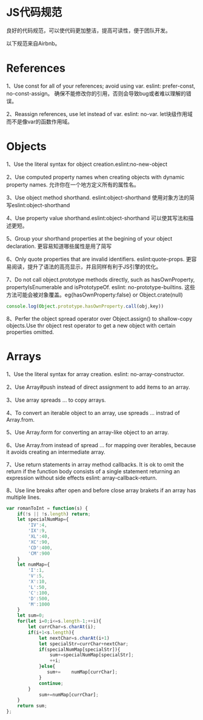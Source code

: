 # JS代码规范

良好的代码规范，可以使代码更加整洁，提高可读性，便于团队开发。

以下规范来自Airbnb。

# References

1、Use const for all of your references; avoid using var. eslint: prefer-const, no-const-assign。
确保不能修改你的引用，否则会导致bug或者难以理解的错误。

2、Reassign references, use let instead of var. eslint: no-var.
let块级作用域而不是像var的函数作用域。

# Objects

1、Use the literal syntax for object creation.eslint:no-new-object

2、Use computed property names when creating objects with dynamic property names.
允许你在一个地方定义所有的属性名。

3、Use object method shorthand. eslint:object-shorthand
使用对象方法的简写eslint:object-shorthand

4、Use property value shorthand.eslint:object-shorthand
可以使其写法和描述更短。

5、Group your shorthand properties at the begining of your object declaration.
更容易知道哪些属性是用了简写

6、Only quote properties that are invalid identifiers. eslint:quote-props.
更容易阅读，提升了语法的高亮显示，并且同样有利于JS引擎的优化。

7、Do not call object.prototype methods directly, such as hasOwnProperty, propertyIsEnumerable and isPrototypeOf.
eslint: no-prototype-builtins.
这些方法可能会被对象覆盖。eg{hasOwnProperty:false} or Object.crate(null)

```js
console.log(Object.prototype.hasOwnProperty.call(obj,key))
```

8、Perfer the object spread operator over Object.assign() to shallow-copy objects.Use thr object rest operator to get a new object with certain properties omitted.

# Arrays

1、Use the literal syntax for array creation. eslint: no-array-constructor.

2、Use Array#push instead of direct assignment to add items to an array.

3、Use array spreads ... to copy arrays.

4、To convert an iterable object to an array, use spreads ... instrad of Array.from.

5、Use Array.form for converting an array-like object to an array.

6、Use Array.from instead of spread ... for mapping over iterables, because it avoids creating an intermediate array.

7、Use return statements in array method callbacks. It is ok to omit the return if the function body consists of a single statement returning an expression without side effects eslint: array-callback-return.

8、Use line breaks after open and before close array brakets if an array has multiple lines.

```js
var romanToInt = function(s) {
    if(!s || !s.length) return;
    let specialNumMap={
        'IV':4,
        'IX':9,
        'XL':40,
        'XC':90,
        'CD':400,
        'CM':900
    }
    let numMap={
        'I':1,
        'V':5,
        'X':10,
        'L':50,
        'C':100,
        'D':500,
        'M':1000
    }
    let sum=0;
    for(let i=0;i<=s.length-1;++i){
        let currChar=s.charAt(i);
        if(i+1<s.length){
            let nextChar=s.charAt(i+1)   
            let specialStr=currChar+nextChar;
            if(specialNumMap[specialStr]){
                sum+=specialNumMap[specialStr];
                ++i;
            }else{
               sum+=    numMap[currChar];
            }
            continue;
        }
            sum+=numMap[currChar];
    }
    return sum;
};
```